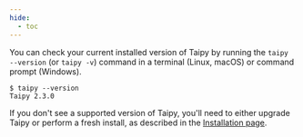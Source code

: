 ```yaml
---
hide:
  - toc
---
```

You can check your current installed version of Taipy by running the `taipy --version` (or
`taipy -v`) command in a terminal (Linux, macOS) or command prompt (Windows).

```console
$ taipy --version
Taipy 2.3.0
```

If you don't see a supported version of Taipy, you'll need to either upgrade Taipy or
perform a fresh install, as described in the
[Installation page](../../../tutorials/getting_started/installation.md).
